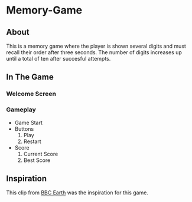 # Memory-Game

## About
This is a memory game where the player is shown several digits and must recall their order after three seconds.
The number of digits increases up until a total of ten after succesful attempts.


## In The Game
### Welcome Screen
### Gameplay
* Game Start
* Buttons
  1. Play
  2. Restart
* Score
  1. Current Score
  2. Best Score

## Inspiration
This clip from [BBC Earth](https://www.youtube.com/watch?v=zsXP8qeFF6A&t=3s&ab_channel=BBCEarth) was the inspiration for this game.
